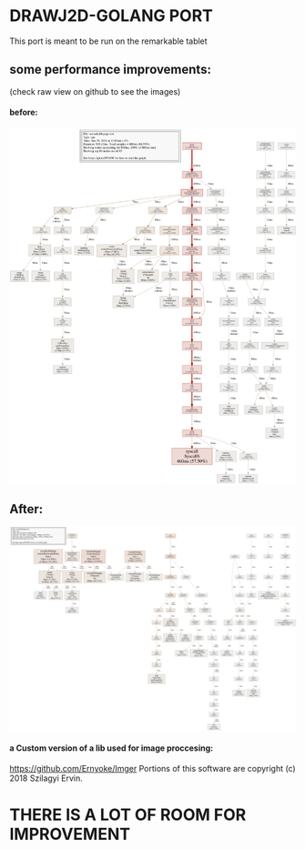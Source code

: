 # DRAWJ2D-GOLANG PORT

This port is meant to be run on the remarkable tablet 

## some performance improvements:

(check raw view on github to see the images)
#### before:
![alt text](remarkablepage/bench/cpu.svg)

## After:
![alt text](remarkablepage/bench/cpu-post-custom-lib.svg)

#### a Custom version of a lib used for image proccesing:
https://github.com/Ernyoke/Imger
Portions of this software are copyright (c) 2018 Szilagyi Ervin.

# THERE IS A LOT OF ROOM FOR IMPROVEMENT


